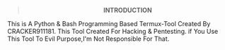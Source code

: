 <div align="center">
<b>

> INTRODUCTION

</b>
</div>

<p>This is A Python & Bash Programming Based
Termux-Tool Created By CRACKER911181. 
This Tool Created For Hacking & Pentesting.
if You Use This Tool To Evil Purpose,I'm
Not Responsible For That.
</p>

